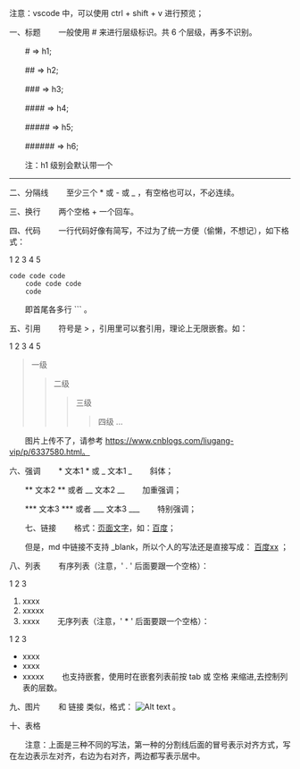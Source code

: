 注意：vscode 中，可以使用 ctrl + shift + v 进行预览；

 

一、标题
　　一般使用 # 来进行层级标识。共 6 个层级，再多不识别。

　　#  => h1;

　　## => h2;

　　### => h3;

　　#### => h4;

　　##### => h5;

　　###### => h6;

　　注：h1 级别会默认带一个 <hr/>

 

二、分隔线
　　至少三个 * 或 - 或 _ ，有空格也可以，不必连续。

 

三、换行
　　两个空格 + 一个回车。

 

四、代码
　　一行代码好像有简写，不过为了统一方便（偷懒，不想记），如下格式：

1
2
3
4
5
```
code code code
    code code code
    code
```
　　即首尾各多行  ``` 。

 

 五、引用
　　符号是 > ，引用里可以套引用，理论上无限嵌套。如：

1
2
3
4
5
> 一级
>> 二级
>>> 三级
>>>> 四级
...
 

　　图片上传不了，请参考 https://www.cnblogs.com/liugang-vip/p/6337580.html。

 

六、强调
　　* 文本1 * 或 _ 文本1 _ 　　斜体；

　　** 文本2 ** 或者 __ 文本2 __ 　　加重强调；

　　*** 文本3 *** 或者 ___ 文本3 ___ 　　特别强调；

　　七、链接
　　格式：[页面文字](链接地址)，如：[百度](https://www.baidu.com/)；

　　但是，md 中链接不支持 _blank，所以个人的写法还是直接写成： <a href="www.baidu.com" target="_blank">百度xx</a> ；

 

八、列表
　　有序列表（注意，' . ' 后面要跟一个空格）：

1
2
3
1. xxxx
2. xxxxx
3. xxxx
　　无序列表（注意，' * ' 后面要跟一个空格）：

1
2
3
* xxxx
* xxxx
* xxxxx
　　也支持嵌套，使用时在嵌套列表前按 tab 或 空格 来缩进,去控制列表的层数。

 

 九、图片
　　和 链接 类似，格式：  ![Alt text](http://xxx.com/path1/path2/abc.png) 。

 

十、表格
　　 

　　注意：上面是三种不同的写法，第一种的分割线后面的冒号表示对齐方式，写在左边表示左对齐，右边为右对齐，两边都写表示居中。
